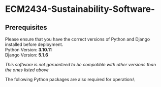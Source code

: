 # ECM2434-Sustainability-Software-

## Prerequisites
Please ensure that you have the correct versions of Python and Django installed before deployment.\
Python Version: **3.10.11**\
Django Version: **5.1.6**

*This software is not garuanteed to be compatible with other versions than the ones listed above*

The following Python packages are also required for operation:\

